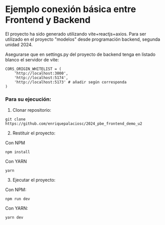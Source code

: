 # Ejemplo conexión básica entre Frontend y Backend 

El proyecto ha sido generado utilizando vite+reactjs+axios.
Para ser utilizado en el proyecto "modelos" desde programación backend, segunda unidad 2024.

Asegurarse que en settings.py del proyecto de backend tenga en listado blanco el servidor de vite:

```
CORS_ORIGIN_WHITELIST = (
    'http://localhost:3000',
    'http://localhost:5174',
    'http://localhost:5173' # añadir según corresponda
)
```

### Para su ejecución:

1. Clonar repositorio:
```
git clone https://github.com/enriquepalaciosc/2024_pbe_frontend_demo_u2
```

2. Restituir el proyecto:

Con NPM
```
npm install
```
Con YARN
```
yarn
```
3. Ejecutar el proyecto:

Con NPM:
```
npm run dev
```

Con YARN:
```
yarn dev
```
